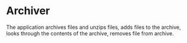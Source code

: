 # Archiver
The application archives files and unzips files, adds files to the archive, looks through the contents of the archive, removes file from archive.
